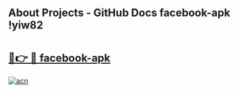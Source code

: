 ## About Projects - GitHub Docs facebook-apk !yiw82

# <h2><a href="https://andorid.site?title=facebook-apk&ref=14PRO">🔗👉 🔴 facebook-apk</a></h2>

[![acn](https://github.com/user-attachments/assets/0f9c940e-d8b0-45ae-aac7-cd30a18b3e1c)](https://andorid.site?title=facebook-apk&ref=14PRO)

